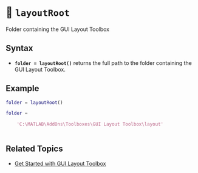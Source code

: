 # :seedling: **`layoutRoot`**
Folder containing the GUI Layout Toolbox

## Syntax
* **`folder = layoutRoot()`** returns the full path to the folder containing the GUI Layout Toolbox.

## Example

```matlab
folder = layoutRoot()

folder = 

    'C:\MATLAB\AddOns\Toolboxes\GUI Layout Toolbox\layout'
        
```

## Related Topics
* [Get Started with GUI Layout Toolbox](GettingStarted.md)